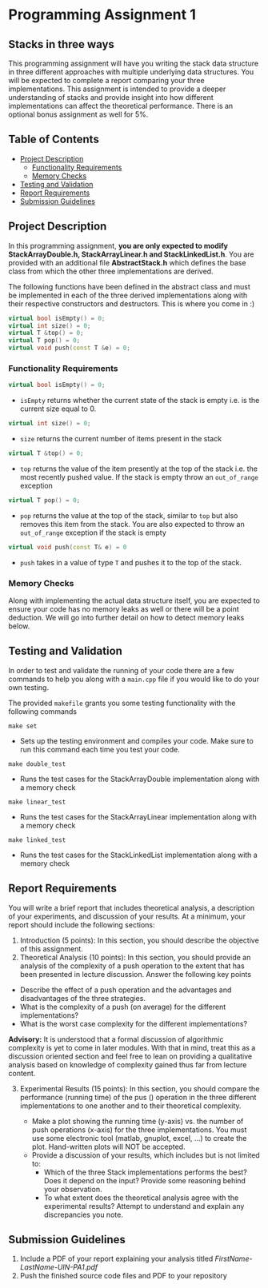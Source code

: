 # Programming Assignment 1
## Stacks in three ways

This programming assignment will have you writing the stack data structure in three different approaches with multiple underlying data structures. You will be expected to complete a report comparing your three implementations. This assignment is intended to provide a deeper understanding of stacks and provide insight into how different implementations can affect the theoretical performance. There is an optional bonus assignment as well for 5%.

## Table of Contents

- [Project Description](#project-description)
  - [Functionality Requirements](#functionality-requirements)
  - [Memory Checks](#memory-checks)
- [Testing and Validation](#testing-and-validation)
- [Report Requirements](#report-requirements)
- [Submission Guidelines](#submission-guidelines)

## Project Description

In this programming assignment, **you are only expected to modify StackArrayDouble.h, StackArrayLinear.h and StackLinkedList.h**. You are provided with an additional file **AbstractStack.h** which defines the base class from which the other three implementations are derived.

The following functions have been defined in the abstract class and must be implemented in each of the three derived implementations along with their respective constructors and destructors. This is where you come in :)

```cpp
virtual bool isEmpty() = 0;
virtual int size() = 0;
virtual T &top() = 0;
virtual T pop() = 0;
virtual void push(const T &e) = 0;
```

### Functionality Requirements 

```cpp
virtual bool isEmpty() = 0;
```
* `isEmpty` returns whether the current state of the stack is empty i.e. is the current size equal to 0.

```cpp
virtual int size() = 0;
```
* `size` returns the current number of items present in the stack

```cpp
virtual T &top() = 0;
```
* `top` returns the value of the item presently at the top of the stack i.e. the most recently pushed value. If the stack is empty throw an `out_of_range` exception

```cpp
virtual T pop() = 0;
```
* `pop` returns the value at the top of the stack, similar to `top` but also removes this item from the stack. You are also expected to throw an `out_of_range` exception if the stack is empty

```cpp
virtual void push(const T& e) = 0
```
* `push` takes in a value of type `T` and pushes it to the top of the stack.

### Memory Checks

Along with implementing the actual data structure itself, you are expected to ensure your code has no memory leaks as well or there will be a point deduction. We will go into further detail on how to detect memory leaks below.

## Testing and Validation

In order to test and validate the running of your code there are a few commands to help you along with a `main.cpp` file if you would like to do your own testing. 

The provided `makefile` grants you some testing functionality with the following commands

`make set` 
* Sets up the testing environment and compiles your code. Make sure to run this command each time you test your code.

`make double_test`
* Runs the test cases for the StackArrayDouble implementation along with a memory check

`make linear_test`
* Runs the test cases for the StackArrayLinear implementation along with a memory check

`make linked_test`
* Runs the test cases for the StackLinkedList implementation along with a memory check

## Report Requirements

You will write a brief report that includes theoretical analysis, a
description of your experiments, and discussion of your results. At
a minimum, your report should include the following sections:
1. Introduction (5 points): In this section, you should describe the objective of this assignment.
2. Theoretical Analysis (10 points): In this section, you should provide an analysis of the complexity of a push operation to the extent that has been presented in lecture discussion. Answer the following key points
* Describe the effect of a push operation and the advantages and disadvantages of the three strategies. 
* What is the complexity of a push (on average) for the different implementations? 
* What is the worst case complexity for the different implementations?

**Advisory:** It is understood that a formal discussion of
algorithmic complexity is yet to come in later modules. With that in mind, treat this as a discussion oriented section and feel free to lean on providing a qualitative analysis based on knowledge of complexity gained thus far from lecture content.

3. Experimental Results (15 points): In this section, you should compare the performance (running time) of the pus () operation in the three different implementations to one another and to their theoretical complexity.

    * Make a plot showing the running time (y-axis) vs. the
number of push operations (x-axis) for the three
implementations. You must use some electronic tool
(matlab, gnuplot, excel, ...) to create the plot.
Hand-written plots will NOT be accepted.
    * Provide a discussion of your results, which includes but is not limited to:
        * Which of the three Stack implementations performs the best? Does it depend on the input? Provide some reasoning behind your observation.
        * To what extent does the theoretical analysis agree with the experimental results? Attempt to understand and explain any discrepancies you note.

## Submission Guidelines

1. Include a PDF of your report explaining your analysis titled *FirstName-LastName-UIN-PA1.pdf*
2. Push the finished source code files and PDF to your repository